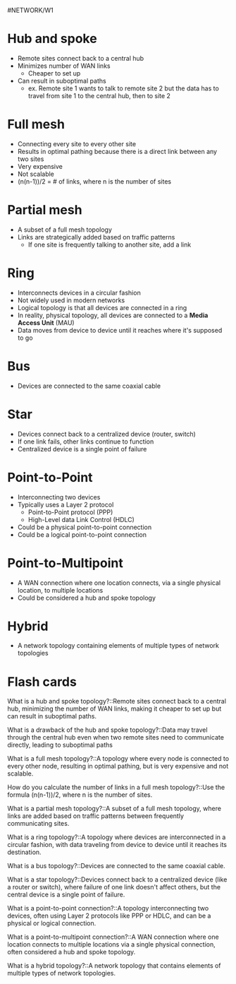 #NETWORK/W1
# Hub and spoke

- Remote sites connect back to a central hub
- Minimizes number of WAN links
	- Cheaper to set up
- Can result in suboptimal paths
	- ex. Remote site 1 wants to talk to remote site 2 but the data has to travel from site 1 to the central hub, then to site 2

# Full mesh

- Connecting every site to every other site
- Results in optimal pathing because there is a direct link between any two sites
- Very expensive
- Not scalable
- (n(n-1))/2 = # of links, where n is the number of sites

# Partial mesh

- A subset of a full mesh topology
- Links are strategically added based on traffic patterns
	- If one site is frequently talking to another site, add a link 

# Ring

- Interconnects devices in a circular fashion
- Not widely used in modern networks
- Logical topology is that all devices are connected in a ring
- In reality, physical topology, all devices are connected to a **Media Access Unit** (MAU)
- Data moves from device to device until it reaches where it's supposed to go

# Bus

- Devices are connected to the same coaxial cable

# Star

- Devices connect back to a centralized device (router, switch)
- If one link fails, other links continue to function
- Centralized device is a single point of failure

# Point-to-Point

- Interconnecting two devices
- Typically uses a Layer 2 protocol
	- Point-to-Point protocol (PPP)
	- High-Level data Link Control (HDLC)
- Could be a physical point-to-point connection
- Could be a logical point-to-point connection

# Point-to-Multipoint

- A WAN connection where one location connects, via a single physical location, to multiple locations
- Could be considered a hub and spoke topology

# Hybrid

- A network topology containing elements of multiple types of network topologies


# Flash cards

What is a hub and spoke topology?::Remote sites connect back to a central hub, minimizing the number of WAN links, making it cheaper to set up but can result in suboptimal paths.
<!--SR:!2024-09-29,2,210-->

What is a drawback of the hub and spoke topology?::Data may travel through the central hub even when two remote sites need to communicate directly, leading to suboptimal paths
<!--SR:!2024-10-02,5,230-->

What is a full mesh topology?::A topology where every node is connected to every other node, resulting in optimal pathing, but is very expensive and not scalable.
<!--SR:!2024-10-05,8,250-->

How do you calculate the number of links in a full mesh topology?::Use the formula (n(n-1))/2, where n is the number of sites.
<!--SR:!2024-10-02,5,230-->

What is a partial mesh topology?::A subset of a full mesh topology, where links are added based on traffic patterns between frequently communicating sites.
<!--SR:!2024-09-29,2,210-->

What is a ring topology?::A topology where devices are interconnected in a circular fashion, with data traveling from device to device until it reaches its destination.
<!--SR:!2024-10-02,5,230-->

What is a bus topology?::Devices are connected to the same coaxial cable.
<!--SR:!2024-10-02,5,230-->

What is a star topology?::Devices connect back to a centralized device (like a router or switch), where failure of one link doesn't affect others, but the central device is a single point of failure.
<!--SR:!2024-10-02,5,230-->

What is a point-to-point connection?::A topology interconnecting two devices, often using Layer 2 protocols like PPP or HDLC, and can be a physical or logical connection.
<!--SR:!2024-09-28,1,190-->

What is a point-to-multipoint connection?::A WAN connection where one location connects to multiple locations via a single physical connection, often considered a hub and spoke topology.
<!--SR:!2024-09-28,1,190-->

What is a hybrid topology?::A network topology that contains elements of multiple types of network topologies.
<!--SR:!2024-09-29,2,230-->